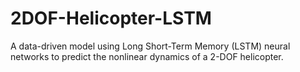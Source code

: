 # 2DOF-Helicopter-LSTM
A data-driven model using Long Short-Term Memory (LSTM) neural networks to predict the nonlinear dynamics of a 2-DOF helicopter.
